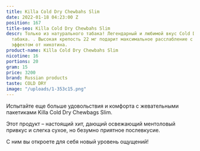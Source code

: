 ```yaml
---
title: Killa Cold Dry Chewbahs Slim
date: 2022-01-18 04:23:00 Z
position: 167
title-seo: Killa Cold Dry Chewbahs Slim
descr: Только из натурального табака! Легендарный и любимой вкус Cold Dry – из чистого
  табака. . Высокая крепость 22 мг подарит максимальное расслабление с приятным опьяняющим
  эффектом от никотина.
product-name: Killa Cold Dry Chewbahs Slim
nicotine: 16
portions: 20
gram: 15
price: 3200
brand: Russian products
taste: COLD DRY
image: "/uploads/1-353c15.png"
---
```


Испытайте еще больше удовольствия и комфорта с жевательными пакетиками Killa Cold Dry Chewbags Slim.

Этот продукт – настоящий хит, дающий освежающий ментоловый привкус и слегка сухое, но безумно приятное послевкусие.

С ним вы откроете для себя новый уровень ощущений!